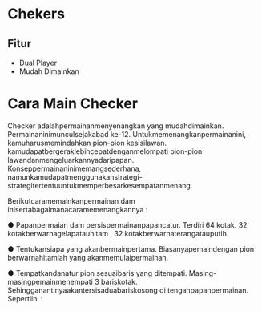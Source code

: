 # Chekers


## Fitur
* Dual Player
* Mudah Dimainkan

# Cara Main Checker

Checker adalahpermainanmenyenangkan yang mudahdimainkan. Permainaninimunculsejakabad ke-12. Untukmemenangkanpermainanini, kamuharusmemindahkan pion-pion kesisilawan. kamudapatbergeraklebihcepatdenganmelompati pion-pion lawandanmengeluarkannyadaripapan. Konseppermainaninimemangsederhana, namunkamudapatmenggunakanstrategi-strategitertentuuntukmemperbesarkesempatanmenang. 

Berikutcaramemainkanpermainan dam inisertabagaimanacaramemenangkannya : 

● Papanpermaian dam persispermainanpapancatur. 
Terdiri 64 kotak. 32 kotakberwarnagelapatauhitam , 32 kotakberwarnaterangatauputih. 

● Tentukansiapa yang akanbermainpertama. 
Biasanyapemaindengan pion berwarnahitamlah yang akanmemulaipermainan. 

● Tempatkandanatur pion sesuaibaris yang ditempati. 
Masing-masingpemainmenempati 3 bariskotak. Sehingganantinyaakantersisaduabariskosong di tengahpapanpermainan. 
Sepertiini : 
